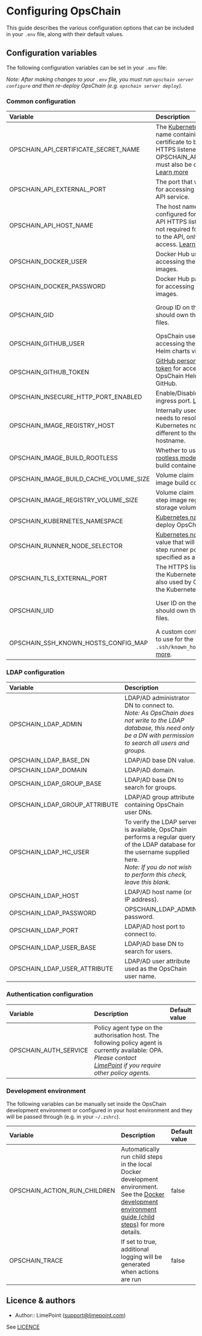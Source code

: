 # Configuring OpsChain

This guide describes the various configuration options that can be included in your `.env` file, along with their default values.

## Configuration variables

The following configuration variables can be set in your `.env` file:

_Note: After making changes to your `.env` file, you must run `opschain server configure` and then re-deploy OpsChain (e.g. `opschain server deploy`)._

### Common configuration

| Variable                               | Description                                                                                                                                                                                                                                                     | Default value                                                    |
| :------------------------------------- | :-------------------------------------------------------------------------------------------------------------------------------------------------------------------------------------------------------------------------------------------------------------- | :--------------------------------------------------------------- |
| OPSCHAIN_API_CERTIFICATE_SECRET_NAME   | The [Kubernetes TLS secret](https://kubernetes.io/docs/concepts/configuration/secret/#tls-secrets) name containing a custom certificate to be used for the HTTPS listener. OPSCHAIN_API_HOST_NAME must also be configured. [Learn more](tls.md#api-certificate) |                                                                  |
| OPSCHAIN_API_EXTERNAL_PORT             | The port that will be exposed for accessing the OpsChain API service.                                                                                                                                                                                           | `3000`                                                           |
| OPSCHAIN_API_HOST_NAME                 | The host name that will be configured for the OpsChain API HTTPS listener. This is not required for HTTP access to the API, only for HTTPS access. [Learn more](tls.md#accessing-the-opschain-api-via-https)                                                    |                                                                  |
| OPSCHAIN_DOCKER_USER                   | Docker Hub username for accessing the OpsChain images.                                                                                                                                                                                                          |                                                                  |
| OPSCHAIN_DOCKER_PASSWORD               | Docker Hub password/token for accessing the OpsChain images.                                                                                                                                                                                                    |                                                                  |
| OPSCHAIN_GID                           | Group ID on the host that should own the OpsChain files.                                                                                                                                                                                                        | GID of the current user (i.e. the output of the `id -g` command) |
| OPSCHAIN_GITHUB_USER                   | OpsChain username for accessing the OpsChain Helm charts via GitHub.                                                                                                                                                                                            |                                                                  |
| OPSCHAIN_GITHUB_TOKEN                  | [GitHub personal access token](https://docs.github.com/en/github/authenticating-to-github/creating-a-personal-access-token) for accessing the OpsChain Helm charts via GitHub.                                                                                  |                                                                  |
| OPSCHAIN_INSECURE_HTTP_PORT_ENABLED    | Enable/Disable the HTTP ingress port. [Learn more](tls.md#disable-the-insecure-http-listener).                                                                                                                                                                  | true                                                             |
| OPSCHAIN_IMAGE_REGISTRY_HOST           | Internally used hostname that needs to resolve to the Kubernetes node, but be different to the API hostname.                                                                                                                                                    | `opschain-image-registry.local.gd`                               |
| OPSCHAIN_IMAGE_BUILD_ROOTLESS          | Whether to use the [Buildkit rootless mode](https://github.com/moby/buildkit/blob/master/docs/rootless.md#rootless-mode) for the image build container.                                                                                                         | `true`                                                           |
| OPSCHAIN_IMAGE_BUILD_CACHE_VOLUME_SIZE | Volume claim size for the image build container cache.                                                                                                                                                                                                          | `10Gi`                                                           |
| OPSCHAIN_IMAGE_REGISTRY_VOLUME_SIZE    | Volume claim size for the step image registry image storage volume.                                                                                                                                                                                             | `10Gi`                                                           |
| OPSCHAIN_KUBERNETES_NAMESPACE          | [Kubernetes namespace](https://kubernetes.io/docs/concepts/overview/working-with-objects/namespaces/) to deploy OpsChain into.                                                                                                                                  | `opschain`                                                       |
| OPSCHAIN_RUNNER_NODE_SELECTOR          | [Kubernetes nodeSelector](https://kubernetes.io/docs/concepts/scheduling-eviction/assign-pod-node/) value that will be used for step runner pods. Must be specified as a JSON string.                                                                           | '{}'                                                             |
| OPSCHAIN_TLS_EXTERNAL_PORT             | The HTTPS listener port on the Kubernetes node. It is also used by OpsChain from the Kubernetes runtime.                                                                                                                                                        | `3443`                                                           |
| OPSCHAIN_UID                           | User ID on the host that should own the OpsChain files.                                                                                                                                                                                                         | UID of the current user (i.e. the output of the `id -u` command) |
| OPSCHAIN_SSH_KNOWN_HOSTS_CONFIG_MAP    | A custom config map name to use for the `.ssh/known_hosts` file. [Learn more](/docs/reference/project_git_repositories.md#customising-the-ssh-known_hosts-file).                                                                                                |                                                                  |

### LDAP configuration

| Variable                      | Description                                                                                                                                                                                                   | Default value               |
| :---------------------------- | :------------------------------------------------------------------------------------------------------------------------------------------------------------------------------------------------------------ | :-------------------------- |
| OPSCHAIN_LDAP_ADMIN           | LDAP/AD administrator DN to connect to.<br/> _Note: As OpsChain does not write to the LDAP database, this need only be a DN with permission to search all users and groups._                                  | cn=admin,dc=opschain,dc=io  |
| OPSCHAIN_LDAP_BASE_DN         | LDAP/AD base DN value.                                                                                                                                                                                        | dc=opschain,dc=io           |
| OPSCHAIN_LDAP_DOMAIN          | LDAP/AD domain.                                                                                                                                                                                               | opschain.io                 |
| OPSCHAIN_LDAP_GROUP_BASE      | LDAP/AD base DN to search for groups.                                                                                                                                                                         | ou=groups,dc=opschain,dc=io |
| OPSCHAIN_LDAP_GROUP_ATTRIBUTE | LDAP/AD group attribute containing OpsChain user DNs.                                                                                                                                                         | member                      |
| OPSCHAIN_LDAP_HC_USER         | To verify the LDAP server is available, OpsChain performs a regular query of the LDAP database for the username supplied here. <br/>_Note: If you do not wish to perform this check, leave this blank._       | healthcheck                 |
| OPSCHAIN_LDAP_HOST            | LDAP/AD host name (or IP address).                                                                                                                                                                            | opschain-ldap               |
| OPSCHAIN_LDAP_PASSWORD        | OPSCHAIN_LDAP_ADMIN password.                                                                                                                                                                                 |                             |
| OPSCHAIN_LDAP_PORT            | LDAP/AD host port to connect to.                                                                                                                                                                              | 389                         |
| OPSCHAIN_LDAP_USER_BASE       | LDAP/AD base DN to search for users.                                                                                                                                                                          | ou=users,dc=opschain,dc=io  |
| OPSCHAIN_LDAP_USER_ATTRIBUTE  | LDAP/AD user attribute used as the OpsChain user name.                                                                                                                                                        | uid                         |

### Authentication configuration

| Variable              | Description                                                                                                                                                                                                  | Default value |
| :-------------------- | :----------------------------------------------------------------------------------------------------------------------------------------------------------------------------------------------------------- | :------------ |
| OPSCHAIN_AUTH_SERVICE | Policy agent type on the authorisation host. The following policy agent is currently available: OPA. _Please contact [LimePoint](mailto:opschain-support@limepoint.com) if you require other policy agents._ |               |

### Development environment

The following variables can be manually set inside the OpsChain development environment or configured in your host environment and they will be passed through (e.g. in your `~/.zshrc`).

| Variable                     | Description                                                                                                                                                                                                 | Default value |
| :--------------------------- | :---------------------------------------------------------------------------------------------------------------------------------------------------------------------------------------------------------- | :------------ |
| OPSCHAIN_ACTION_RUN_CHILDREN | Automatically run child steps in the local Docker development environment. See the [Docker development environment guide (child steps)](../docker_development_environment.md#child-steps) for more details. | false         |
| OPSCHAIN_TRACE               | If set to true, additional logging will be generated when actions are run                                                                                                                                   | false         |

## Licence & authors

- Author:: LimePoint (support@limepoint.com)

See [LICENCE](/LICENCE.md)
